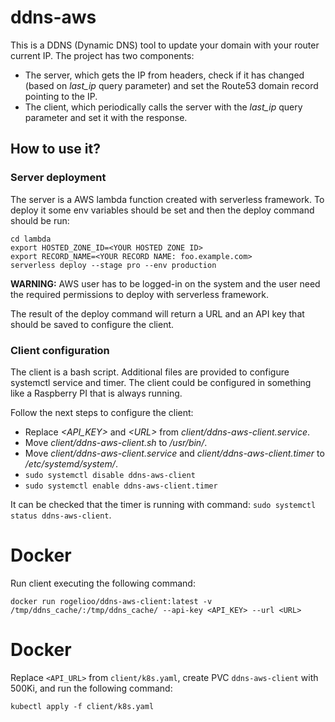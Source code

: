 # ddns-aws

This is a DDNS (Dynamic DNS) tool to update your domain with your router current IP. The project has two components:

- The server, which gets the IP from headers, check if it has changed (based on _last_ip_ query parameter) and set the Route53 domain record pointing to the IP.
- The client, which periodically calls the server with the _last_ip_ query parameter and set it with the response.

## How to use it?

### Server deployment

The server is a AWS lambda function created with serverless framework. To deploy it some env variables should be set and then the deploy command should be run:

```
cd lambda
export HOSTED_ZONE_ID=<YOUR HOSTED ZONE ID>
export RECORD_NAME=<YOUR RECORD NAME: foo.example.com>
serverless deploy --stage pro --env production
```

**WARNING:** AWS user has to be logged-in on the system and the user need the required permissions to deploy with serverless framework.

The result of the deploy command will return a URL and an API key that should be saved to configure the client.

### Client configuration

The client is a bash script. Additional files are provided to configure systemctl service and timer. The client could be configured in something like a Raspberry PI that is always running.

Follow the next steps to configure the client:

- Replace _<API_KEY>_ and _\<URL>_ from _client/ddns-aws-client.service_.
- Move _client/ddns-aws-client.sh_ to _/usr/bin/_.
- Move _client/ddns-aws-client.service_ and _client/ddns-aws-client.timer_ to _/etc/systemd/system/_.
- `sudo systemctl disable ddns-aws-client`
- `sudo systemctl enable ddns-aws-client.timer`

It can be checked that the timer is running with command: `sudo systemctl status ddns-aws-client`.

# Docker

Run client executing the following command:

```
docker run rogelioo/ddns-aws-client:latest -v /tmp/ddns_cache/:/tmp/ddns_cache/ --api-key <API_KEY> --url <URL>
```

# Docker

Replace `<API_URL>` from `client/k8s.yaml`, create PVC `ddns-aws-client` with 500Ki, and run the following command:

```
kubectl apply -f client/k8s.yaml
```
